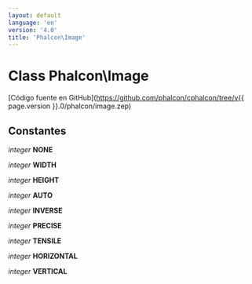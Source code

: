 ```yaml
---
layout: default
language: 'en'
version: '4.0'
title: 'Phalcon\Image'
---
```


# Class **Phalcon\Image**

[Código fuente en GitHub](https://github.com/phalcon/cphalcon/tree/v{{ page.version }}.0/phalcon/image.zep)

## Constantes

*integer* **NONE**

*integer* **WIDTH**

*integer* **HEIGHT**

*integer* **AUTO**

*integer* **INVERSE**

*integer* **PRECISE**

*integer* **TENSILE**

*integer* **HORIZONTAL**

*integer* **VERTICAL**